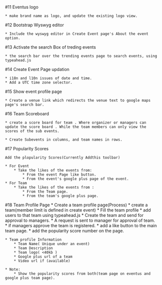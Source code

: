 #11 Eventus logo
	
	* make brand name as logo, and update the existing logo view.

#12 Bootstrap Wyswyg editor

	* Include the wyswyg editor in Create Event page's About the event option.

#13 Activate the search Box of treding events

	* the search bar over the trending events page to search events, using typeahead.js

#14 Create Event Page updation

	* i18n and l10n issues of date and time.
	* Add a UTC time zone selector.
	

#15 Show event profile page

	* Create a venue link which redirects the venue text to google maps page's search bar.

#16 Team Scoreboard

	* create a score board for team . Where organizer or managers can update the score board . While the team members can only view the scores of the sub events.

	* Create Subevents in columns, and team names in rows. 

#17 Popularity Scores

	Add the plopularity Scores(Currently Addthis toolbar)

	* For Event
		* Take the likes of the events from:
			* From the event Page like button.
			* From the event's google plus page of the event.
	* For Team
		* Take the likes of the events from :
			* From the Team page.
			* From the team's google plus page.

#18 Team Profile Page
	* Create a team profile page(Process)
		* create a team(member limit is defined in create event)
		* Fill the team profile
		* add users to that team using typeahead.js
		* Create the team and send for approval to managers.
		* A request is sent to manager for approval of team.
		* if managers approve the team is registered. 
		* add a like button to the main team page.
		* add the popularity score number on the page.

	* Team profile Information
		* Team Name( Unique under an event)
		* Team Description
		* Team logo( <40kb )
		* Google plus url of a team
		* Video url if (available) 

	* Note:
		* Show the popularity scores from both(team page on eventus and google plus team page). 
